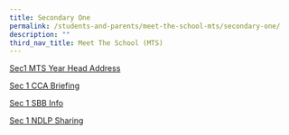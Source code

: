 ```yaml
---
title: Secondary One
permalink: /students-and-parents/meet-the-school-mts/secondary-one/
description: ""
third_nav_title: Meet The School (MTS)
---
```

<a href="/files/Meet%20the%20school%20(mts)/01%20S1%20MTS%20YH%20Address.pdf" target="_blank">Sec1 MTS Year Head Address</a>

<a href="/files/Meet%20the%20school%20(mts)/02%20S1%20CCA%20Briefing.pdf" target="_blank">Sec 1 CCA Briefing</a>

<a href="/files/Meet%20the%20school%20(mts)/03%20S1%20SBB%20Info.pdf" target="_blank">Sec 1 SBB Info</a>
  
<a href="/files/Meet%20the%20school%20(mts)/04%20S1%20NDLP%20Shaing.pdf" target="_blank">Sec 1 NDLP Sharing</a>